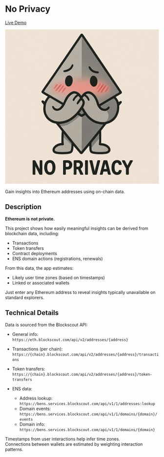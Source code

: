 # No Privacy

[Live Demo](https://noprivacy-production.up.railway.app/)

![No Privacy Logo](logo.png)

Gain insights into Ethereum addresses using on-chain data.

## Description

**Ethereum is not private.**

This project shows how easily meaningful insights can be derived from blockchain data, including:

- Transactions  
- Token transfers  
- Contract deployments  
- ENS domain actions (registrations, renewals)

From this data, the app estimates:

- Likely user time zones (based on timestamps)
- Linked or associated wallets

Just enter any Ethereum address to reveal insights typically unavailable on standard explorers.

## Technical Details

Data is sourced from the Blockscout API:

- General info:  
  `https://eth.blockscout.com/api/v2/addresses/{address}`

- Transactions (per chain):  
  `https://{chain}.blockscout.com/api/v2/addresses/{address}/transactions`

- Token transfers:  
  `https://{chain}.blockscout.com/api/v2/addresses/{address}/token-transfers`

- ENS data:  
  - Address lookup: `https://bens.services.blockscout.com/api/v1/1/addresses:lookup`  
  - Domain events: `https://bens.services.blockscout.com/api/v1/1/domains/{domain}/events`  
  - Domain info: `https://bens.services.blockscout.com/api/v1/1/domains/{domain}`

Timestamps from user interactions help infer time zones.  
Connections between wallets are estimated by weighting interaction patterns.

